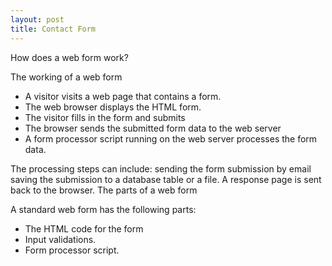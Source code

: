 ```yaml
---
layout: post
title: Contact Form
---
```


How does a web form work?

The working of a web form

* A visitor visits a web page that contains a form.
* The web browser displays the HTML form.
* The visitor fills in the form and submits
* The browser sends the submitted form data to the web server
* A form processor script running on the web server processes the form data. 

The processing steps can include:
sending the form submission by email
saving the submission to a database table or a file.
A response page is sent back to the browser.
The parts of a web form

A standard web form has the following parts:

* The HTML code for the form
* Input validations.
* Form processor script.
